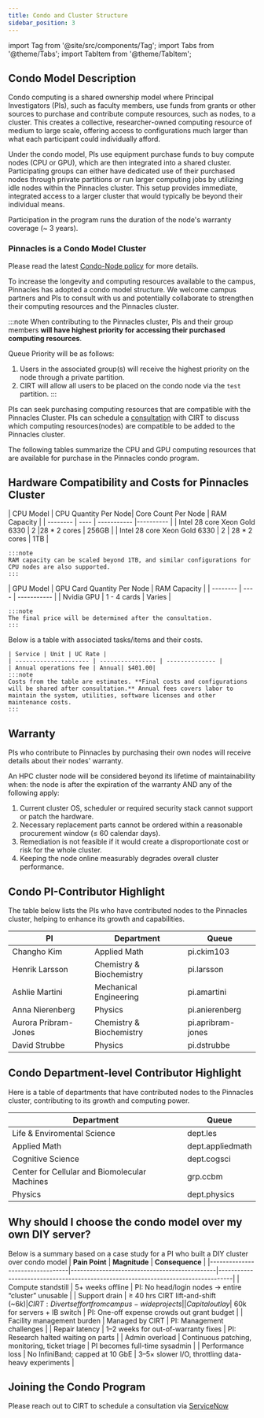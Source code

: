```yaml
---
title: Condo and Cluster Structure
sidebar_position: 3
---
```


import Tag from '@site/src/components/Tag';
import Tabs from '@theme/Tabs';
import TabItem from '@theme/TabItem';



## Condo Model Description 
Condo computing is a shared ownership model where Principal Investigators (PIs), such as faculty members, use funds from grants or other sources to purchase and contribute compute resources, such as nodes, to a cluster. This creates a collective, researcher-owned computing resource of medium to large scale, offering access to configurations much larger than what each participant could individually afford.

Under the condo model, PIs use equipment purchase funds to buy compute nodes (CPU or GPU), which are then integrated into a shared cluster. Participating groups can either have dedicated use of their purchased nodes through private partitions or run larger computing jobs by utilizing idle nodes within the Pinnacles cluster. This setup provides immediate, integrated access to a larger cluster that would typically be beyond their individual means.


Participation in the program runs the duration of the node's warranty coverage (~ 3 years).

### Pinnacles is a Condo Model Cluster

Please read the latest [Condo-Node policy](https://ucmerced.box.com/s/prfo1wfin80l1wz8czo70nwxnmnvxld4) for more details. 

To increase the longevity and computing resources available to the campus, Pinnacles has adopted a condo model structure. We welcome campus partners and PIs to consult with us and potentially collaborate to strengthen their computing resources and the Pinnacles cluster. 

:::note
When contributing to the Pinnacles cluster, PIs and their group members **will have highest priority for accessing their purchased computing resources**.

Queue Priority will be as follows: 

1. Users in the associated group(s) will receive the highest priority on the node through a private partition.
2. CIRT will allow all users to be placed on the condo node via the `test` partition.
:::

PIs can seek purchasing computing resources that are compatible with the Pinnacles Cluster. PIs can schedule a [consultation](https://ucmerced.service-now.com/servicehub?id=public_kb_article&sys_id=3c3ee9ff1b67a0543a003112cd4bcb13&form_id=06da3f8edbfc08103c4d56f3ce9619f4) with CIRT to discuss which computing resources(nodes) are compatible to be added to the Pinnacles cluster. 

The following tables summarize the CPU and GPU computing resources that are available for purchase in the Pinnacles condo program. 

## Hardware Compatibility and Costs for Pinnacles Cluster


<Tabs>
  
  <TabItem value="CPU" label="CPU Details" default>
    | CPU Model	| CPU Quantity Per Node| Core Count Per Node | RAM Capacity | 
    | -------- | ---- | ----------- |---------- |
    | Intel 28 core Xeon Gold 6330 | 2 |28 * 2 cores | 256GB | 
    | Intel 28 core Xeon Gold 6330 | 2 | 28 * 2 cores | 1TB |

    :::note
    RAM capacity can be scaled beyond 1TB, and similar configurations for CPU nodes are also supported.
    :::

  
  </TabItem>
  
  <TabItem value="GPU" label="GPU Details">
    | GPU Model	| GPU Card Quantity Per Node | RAM Capacity | 
    | -------- | ---- | ----------- |
    | Nvidia GPU | 1 - 4 cards | Varies |

    :::note
    The final price will be determined after the consultation.
    :::
  </TabItem>

   <TabItem value="Costs" label="Costs">
    Below is a table with associated tasks/items and their costs. 

    | Service | Unit | UC Rate |
    | --------------------- | ---------------- | -------------- |  
    | Annual operations fee | Annual| $401.00| 
    :::note 
    Costs from the table are estimates. **Final costs and configurations will be shared after consultation.** Annual fees covers labor to maintain the system, utilities, software licenses and other maintenance costs.
    :::
</TabItem>
</Tabs>

## Warranty 

PIs who contribute to Pinnacles by purchasing their own nodes will receive details about their nodes' warranty.

 An HPC cluster node will be considered beyond its lifetime of maintainability when: 
 the node is after the expiration of the warranty AND any of the following apply:
  1. Current cluster OS, scheduler or required security stack cannot support or patch the hardware.
  2. Necessary replacement parts cannot be ordered within a reasonable procurement window (≤ 60
calendar days).
  3. Remediation is not feasible if it would create a disproportionate cost or risk for the whole cluster.
  4. Keeping the node online measurably degrades overall cluster performance.


## Condo PI-Contributor Highlight 
The table below lists the PIs who have contributed nodes to the Pinnacles cluster, helping to enhance its growth and capabilities.

| PI | Department |  Queue | 
| -------------- | ----------------------- | --------------- |
| Changho Kim | Applied Math | pi.ckim103 |
| Henrik Larsson | Chemistry & Biochemistry | pi.larsson |
| Ashlie Martini | Mechanical Engineering | pi.amartini |
| Anna Nierenberg | Physics | pi.anierenberg |
| Aurora Pribram-Jones | Chemistry & Biochemistry | pi.apribram-jones |
| David Strubbe | Physics | pi.dstrubbe |


## Condo Department-level Contributor Highlight
Here is a table of departments that have contributed nodes to the Pinnacles cluster, contributing to its growth and computing power.

| Department | Queue |
| ----------------- | --------------- |
| Life & Enviromental Science | dept.les |
| Applied Math | dept.appliedmath |
| Cognitive Science | dept.cogsci |
| Center for Cellular and Biomolecular Machines | grp.ccbm |
| Physics | dept.physics |

## Why should I choose the condo model over my own DIY server?

Below is a summary based on a case study for a PI who built a DIY cluster over condo model
| **Pain Point**                 | **Magnitude**                                | **Consequence**                                                                 |
|---------------------------------|----------------------------------------------|----------------------------------------------------------------------------------|
| Compute standstill             | 5+ weeks offline                            | PI: No head/login nodes → entire “cluster” unusable                             |
| Support drain                  | ≥ 40 hrs CIRT lift-and-shift (~$6k)         | CIRT: Diverts effort from campus-wide projects                                   |
| Capital outlay                 | ~$60k for servers + IB switch               | PI: One-off expense crowds out grant budget                                      |
| Facility management burden     | Managed by CIRT                             | PI: Management challenges                                                        |
| Repair latency                 | 1–2 weeks for out-of-warranty fixes         | PI: Research halted waiting on parts                                             |
| Admin overload                 | Continuous patching, monitoring, ticket triage | PI becomes full-time sysadmin                                                  |
| Performance loss               | No InfiniBand; capped at 10 GbE             | 3–5× slower I/O, throttling data-heavy experiments                               |


## Joining the Condo Program 
Please reach out to CIRT to schedule a consultation via [ServiceNow](https://ucmerced.service-now.com/servicehub?id=public_kb_article&sys_id=3c3ee9ff1b67a0543a003112cd4bcb13&form_id=06da3f8edbfc08103c4d56f3ce9619f4)

